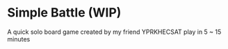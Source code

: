 # Simple Battle (WIP)
A quick solo board game created by my friend YPRKHECSAT play in 5 ~ 15 minutes
